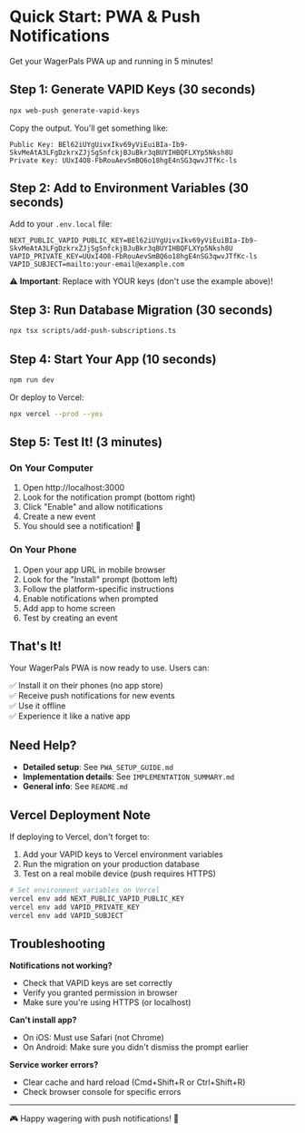 # Quick Start: PWA & Push Notifications

Get your WagerPals PWA up and running in 5 minutes!

## Step 1: Generate VAPID Keys (30 seconds)

```bash
npx web-push generate-vapid-keys
```

Copy the output. You'll get something like:
```
Public Key: BEl62iUYgUivxIkv69yViEuiBIa-Ib9-SkvMeAtA3LFgDzkrxZJjSgSnfckjBJuBkr3qBUYIHBQFLXYp5Nksh8U
Private Key: UUxI4O8-FbRouAevSmBQ6o18hgE4nSG3qwvJTfKc-ls
```

## Step 2: Add to Environment Variables (30 seconds)

Add to your `.env.local` file:

```env
NEXT_PUBLIC_VAPID_PUBLIC_KEY=BEl62iUYgUivxIkv69yViEuiBIa-Ib9-SkvMeAtA3LFgDzkrxZJjSgSnfckjBJuBkr3qBUYIHBQFLXYp5Nksh8U
VAPID_PRIVATE_KEY=UUxI4O8-FbRouAevSmBQ6o18hgE4nSG3qwvJTfKc-ls
VAPID_SUBJECT=mailto:your-email@example.com
```

⚠️ **Important**: Replace with YOUR keys (don't use the example above)!

## Step 3: Run Database Migration (30 seconds)

```bash
npx tsx scripts/add-push-subscriptions.ts
```

## Step 4: Start Your App (10 seconds)

```bash
npm run dev
```

Or deploy to Vercel:
```bash
npx vercel --prod --yes
```

## Step 5: Test It! (3 minutes)

### On Your Computer
1. Open http://localhost:3000
2. Look for the notification prompt (bottom right)
3. Click "Enable" and allow notifications
4. Create a new event
5. You should see a notification! 🎉

### On Your Phone
1. Open your app URL in mobile browser
2. Look for the "Install" prompt (bottom left)
3. Follow the platform-specific instructions
4. Enable notifications when prompted
5. Add app to home screen
6. Test by creating an event

## That's It!

Your WagerPals PWA is now ready to use. Users can:

✅ Install it on their phones (no app store)  
✅ Receive push notifications for new events  
✅ Use it offline  
✅ Experience it like a native app  

## Need Help?

- **Detailed setup**: See `PWA_SETUP_GUIDE.md`
- **Implementation details**: See `IMPLEMENTATION_SUMMARY.md`
- **General info**: See `README.md`

## Vercel Deployment Note

If deploying to Vercel, don't forget to:

1. Add your VAPID keys to Vercel environment variables
2. Run the migration on your production database
3. Test on a real mobile device (push requires HTTPS)

```bash
# Set environment variables on Vercel
vercel env add NEXT_PUBLIC_VAPID_PUBLIC_KEY
vercel env add VAPID_PRIVATE_KEY
vercel env add VAPID_SUBJECT
```

## Troubleshooting

**Notifications not working?**
- Check that VAPID keys are set correctly
- Verify you granted permission in browser
- Make sure you're using HTTPS (or localhost)

**Can't install app?**
- On iOS: Must use Safari (not Chrome)
- On Android: Make sure you didn't dismiss the prompt earlier

**Service worker errors?**
- Clear cache and hard reload (Cmd+Shift+R or Ctrl+Shift+R)
- Check browser console for specific errors

---

🎮 Happy wagering with push notifications! 🔔

